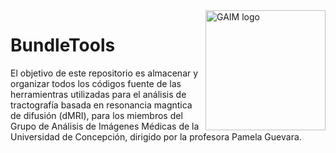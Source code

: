 <a href="https://aimeos.org/">
    <img src="https://pamelaguevara.icb.udec.cl/wp-content/uploads/2018/11/cropped-cerebroh-192x192.png" alt="GAIM logo" title="GAIM" align="right" height="192" />
</a>

BundleTools
======================

El objetivo de este repositorio es almacenar y organizar todos los códigos fuente de las herramientras utilizadas para el análisis de tractografía basada en resonancia magntica de difusión (dMRI), para los miembros del Grupo de Análisis de Imágenes Médicas de la Universidad de Concepción, dirigido por la profesora Pamela Guevara.

